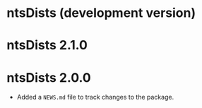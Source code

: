 # ntsDists (development version)

# ntsDists 2.1.0

# ntsDists 2.0.0

* Added a `NEWS.md` file to track changes to the package.

